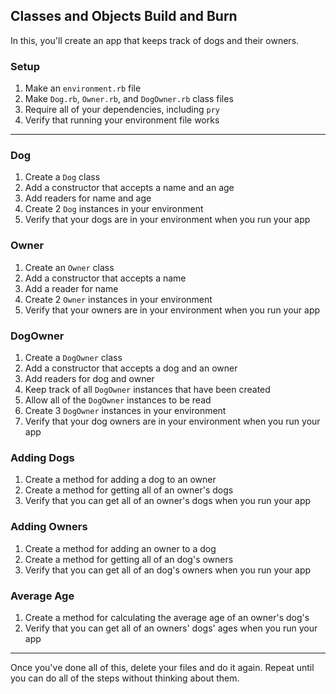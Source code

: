 ## Classes and Objects Build and Burn

In this, you'll create an app that keeps track of dogs and their owners.

### Setup

1. Make an `environment.rb` file
2. Make `Dog.rb`, `Owner.rb`, and `DogOwner.rb` class files
3. Require all of your dependencies, including `pry`
4. Verify that running your environment file works

---

### Dog

1. Create a `Dog` class
2. Add a constructor that accepts a name and an age
3. Add readers for name and age
4. Create 2 `Dog` instances in your environment
5. Verify that your dogs are in your environment when you run your app

### Owner

1. Create an `Owner` class
2. Add a constructor that accepts a name
3. Add a reader for name
4. Create 2 `Owner` instances in your environment
5. Verify that your owners are in your environment when you run your app

### DogOwner

1. Create a `DogOwner` class
2. Add a constructor that accepts a dog and an owner
3. Add readers for dog and owner
3. Keep track of all `DogOwner` instances that have been created
4. Allow all of the `DogOwner` instances to be read
5. Create 3 `DogOwner` instances in your environment
6. Verify that your dog owners are in your environment when you run your app

### Adding Dogs

1. Create a method for adding a dog to an owner
2. Create a method for getting all of an owner's dogs
3. Verify that you can get all of an owner's dogs when you run your app

### Adding Owners

1. Create a method for adding an owner to a dog
2. Create a method for getting all of an dog's owners
3. Verify that you can get all of an dog's owners when you run your app

### Average Age

1. Create a method for calculating the average age of an owner's dog's
2. Verify that you can get all of an owners' dogs' ages when you run your app

---

Once you've done all of this, delete your files and do it again. Repeat until you can do all of the steps without thinking about them.
